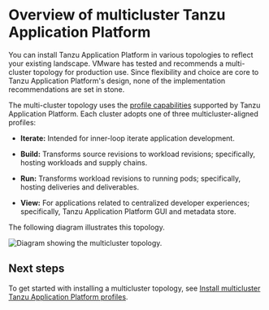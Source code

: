 # Overview of multicluster Tanzu Application Platform

You can install Tanzu Application Platform in various topologies to reflect your existing landscape. VMware has tested and recommends a multi-cluster topology for production use. Since flexibility and choice are core to Tanzu Application Platform's design, none of the implementation recommendations are set in stone. 

The multi-cluster topology uses the [profile capabilities](../overview.md#profiles-and-packages) supported by Tanzu Application Platform. Each cluster adopts one of three multicluster-aligned profiles:

- **Iterate:** Intended for inner-loop iterate application development.

- **Build:** Transforms source revisions to workload revisions; specifically, hosting workloads and supply chains.
 
- **Run:** Transforms workload revisions to running pods; specifically, hosting deliveries and deliverables.

- **View:** For applications related to centralized developer experiences; specifically, Tanzu Application Platform GUI and metadata store.

The following diagram illustrates this topology.

![Diagram showing the multicluster topology.](../images/multicluster-diagram.jpg)

## Next steps

To get started with installing a multicluster topology, see [Install multicluster Tanzu Application Platform profiles](installing-multicluster.md).
